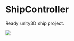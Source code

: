 # ShipController
Ready unity3D ship project.


[![](http://img.youtube.com/vi/LPaQk8jVLBo/0.jpg)](http://www.youtube.com/watch?v=LPaQk8jVLBo "")



